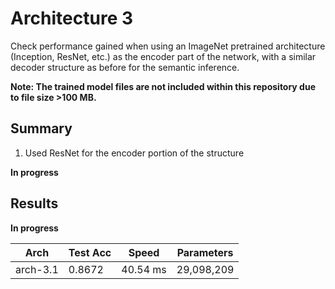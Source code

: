 # Architecture 3
Check performance gained when using an ImageNet pretrained architecture (Inception, ResNet, etc.) as the encoder part of the network, with a similar decoder structure as before for the semantic inference.

**Note: The trained model files are not included within this repository due to file size >100 MB.**

## Summary
1. Used ResNet for the encoder portion of the structure

**In progress**

## Results

**In progress**

Arch | Test Acc | Speed | Parameters
--- | --- | --- | ---
arch-3.1 | 0.8672 | 40.54 ms | 29,098,209